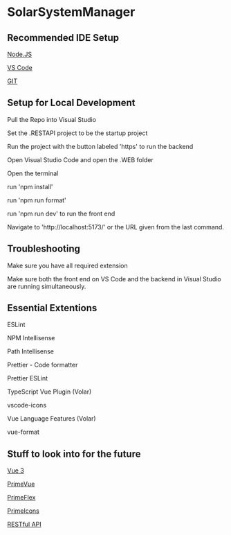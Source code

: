 # SolarSystemManager

## Recommended IDE Setup

[Node.JS](https://nodejs.org/en)

[VS Code](https://code.visualstudio.com/)

[GIT](https://git-scm.com/downloads)

## Setup for Local Development

Pull the Repo into Visual Studio

Set the .RESTAPI project to be the startup project

Run the project with the button labeled 'https' to run the backend

Open Visual Studio Code and open the .WEB folder

Open the terminal

run 'npm install'

run 'npm run format'

run 'npm run dev' to run the front end

Navigate to 'http://localhost:5173/' or the URL given from the last command.

## Troubleshooting

Make sure you have all required extension

Make sure both the front end on VS Code and the backend in Visual Studio are running simultaneously.

## Essential Extentions

ESLint

NPM Intellisense

Path Intellisense

Prettier - Code formatter

Prettier ESLint

TypeScript Vue Plugin (Volar)

vscode-icons

Vue Language Features (Volar)

vue-format

## Stuff to look into for the future

[Vue 3](https://vuejs.org/)

[PrimeVue](https://primevue.org/)

[PrimeFlex](https://primeflex.org/)

[PrimeIcons](https://www.primefaces.org/roma/icons.xhtml)

[RESTful API](https://learn.microsoft.com/en-us/aspnet/web-api/overview/older-versions/build-restful-apis-with-aspnet-web-api)
